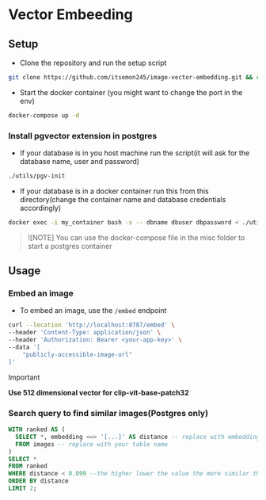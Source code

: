 # Vector Embeeding

## Setup
- Clone the repository and run the setup script
```bash
git clone https://github.com/itsemon245/image-vector-embedding.git && cd image-vector-embedding && ./setup
```
- Start the docker container (you might want to change the port in the env)
```bash
docker-compose up -d
```
### Install pgvector extension in postgres
- If your database is in you host machine run the script(it will ask for the database name, user and password)
```bash
./utils/pgv-init
```

- If your database is in a docker container run this from this directory(change the container name and database credentials accordingly)
```bash
docker exec -i my_container bash -s -- dbname dbuser dbpassword < ./utils/pgv-init
```
>![NOTE]
>You can use the docker-compose file in the misc folder to start a postgres container


## Usage
### Embed an image
- To embed an image, use the `/embed` endpoint
```bash
curl --location 'http://localhost:8787/embed' \
--header 'Content-Type: application/json' \
--header 'Authorization: Bearer <your-app-key>' \
--data '[
    "publicly-accessible-image-url"
]'
```

> [!IMPORTANT]
> **Use 512 dimensional vector for clip-vit-base-patch32**

### Search query to find similar images(Postgres only)
```sql
WITH ranked AS (
  SELECT *, embedding <=> '[...]' AS distance -- replace with embedding with your vector column
  FROM images -- replace with your table name
)
SELECT *
FROM ranked
WHERE distance < 0.099 --the higher lower the value the more similar the image is, increase the value to get more images but less similar
ORDER BY distance
LIMIT 2;
```
